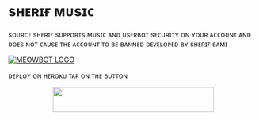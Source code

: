 # sʜᴇʀɪғ ᴍᴜsɪᴄ
sᴏᴜʀᴄᴇ sʜᴇʀɪғ sᴜᴘᴘᴏʀᴛs ᴍᴜsɪᴄ ᴀɴᴅ ᴜsᴇʀʙᴏᴛ sᴇᴄᴜʀɪᴛʏ ᴏɴ ʏᴏᴜʀ ᴀᴄᴄᴏᴜɴᴛ ᴀɴᴅ ᴅᴏᴇs ɴᴏᴛ ᴄᴀᴜsᴇ ᴛʜᴇ ᴀᴄᴄᴏᴜɴᴛ ᴛᴏ ʙᴇ ʙᴀɴɴᴇᴅ ᴅᴇᴠᴇʟᴏᴘᴇᴅ ʙʏ sʜᴇʀɪғ sᴀᴍɪ

[![MEOWBOT LOGO](https://telegra.ph/file/e6409b4cde7c5ed411c80.jpg)](https://t.me/+vrllWKqGDHxmNWQ0)

ᴅᴇᴘʟᴏʏ ᴏɴ ʜᴇʀᴏᴋᴜ ᴛᴀᴘ ᴏɴ ᴛʜᴇ ʙᴜᴛᴛᴏɴ

<p align="center"><a href="https://heroku.com/deploy?template=https://github.com/Sherif-Sami/Music">
  <img src="https://img.shields.io/badge/Deploy%20To%20Heroku-aqua?style=flat&logo=heroku" width="325" height="50.100" /></a></p>

